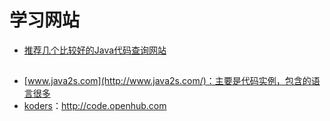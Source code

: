 # 学习网站

* [推荐几个比较好的Java代码查询网站](https://blog.csdn.net/zengbo0710/article/details/1409201)

## 

* [www.java2s.com](http://www.java2s.com/)：主要是代码实例，包含的语言很多
* [koders](http://www.koders.com)：http://code.openhub.com

